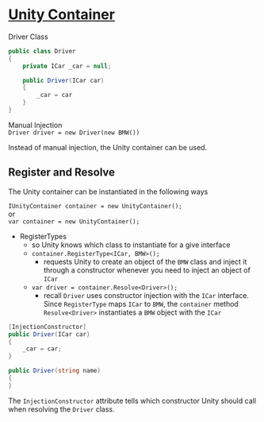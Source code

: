 # [Unity Container](https://www.tutorialsteacher.com/ioc/unity-container)


Driver Class
```c#
public class Driver
{
    private ICar _car = null;

    public Driver(ICar car)
    {
        _car = car
    }
}
```
Manual Injection  
`Driver driver = new Driver(new BMW())`

Instead of manual injection, the Unity container can be used.

## Register and Resolve
The Unity container can be instantiated in the following ways

`IUnityContainer container = new UnityContainer();`  
or  
`var container = new UnityContainer();`

- RegisterTypes
  - so Unity knows which class to instantiate for a give interface
  - `container.RegisterType<ICar, BMW>();`
    - requests Unity to create an object of the `BMW` class and inject it through a constructor whenever you need to inject an object of `ICar`
  - `var driver = container.Resolve<Driver>();`
    - recall `Driver` uses constructor injection with the `ICar` interface. Since `RegisterType` maps `ICar` to `BMW`, the `container` method `Resolve<Driver>` instantiates a `BMW` object with the `ICar`  

```C#
[InjectionConstructor]
public Driver(ICar car)
{
    _car = car;
}

public Driver(string name)
{
}
```

The `InjectionConstructor` attribute tells which constructor Unity should call when resolving the `Driver` class.
